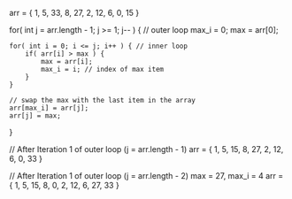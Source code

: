 arr = { 1, 5, 33, 8, 27, 2, 12, 6, 0, 15 }

for( int j = arr.length - 1; j >= 1; j-- ) { // outer loop
    max_i = 0;
    max = arr[0];

    for( int i = 0; i <= j; i++ ) { // inner loop
        if( arr[i] > max ) {
            max = arr[i];
            max_i = i; // index of max item
        }
    }

    // swap the max with the last item in the array
    arr[max_i] = arr[j];
    arr[j] = max;
}

// After Iteration 1 of outer loop (j = arr.length - 1)
arr = { 1, 5, 15, 8, 27, 2, 12, 6, 0, 33 }

// After Iteration 1 of outer loop (j = arr.length - 2)
max = 27, max_i = 4
arr = { 1, 5, 15, 8, 0, 2, 12, 6, 27, 33 }